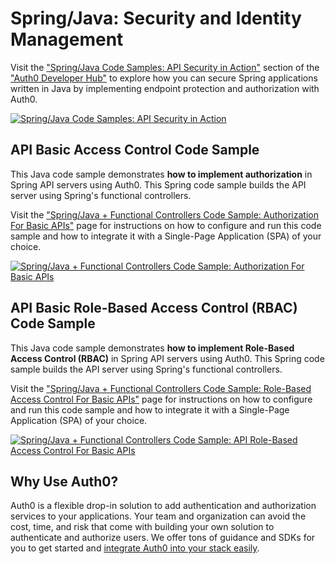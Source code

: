 # Spring/Java: Security and Identity Management

Visit the ["Spring/Java Code Samples: API Security in Action"](https://auth0.com/developers/hub/code-samples/api/spring-java) section of the ["Auth0 Developer Hub"](https://auth0.com/developers/hub) to explore how you can secure Spring applications written in Java by implementing endpoint protection and authorization with Auth0.

[![Spring/Java Code Samples: API Security in Action](https://cdn.auth0.com/blog/hub/code-samples/api/spring-java.png)](https://auth0.com/developers/hub/code-samples/api/spring-java)

## API Basic Access Control Code Sample

This Java code sample demonstrates **how to implement authorization** in Spring API servers using Auth0. This Spring code sample builds the API server using Spring's functional controllers.

Visit the ["Spring/Java + Functional Controllers Code Sample: Authorization For Basic APIs"](https://auth0.com/developers/hub/code-samples/api/spring-java/basic-authorization-with-functional) page for instructions on how to configure and run this code sample and how to integrate it with a Single-Page Application (SPA) of your choice.

[![Spring/Java + Functional Controllers Code Sample: Authorization For Basic APIs](https://cdn.auth0.com/blog/hub/code-samples/api/spring-java/basic-authorization-with-functional.png)](https://auth0.com/developers/hub/code-samples/api/spring-java/basic-authorization-with-functional)



## API Basic Role-Based Access Control (RBAC) Code Sample

This Java code sample demonstrates **how to implement Role-Based Access Control (RBAC)** in Spring API servers using Auth0. This Spring code sample builds the API server using Spring's functional controllers.

Visit the ["Spring/Java + Functional Controllers Code Sample: Role-Based Access Control For Basic APIs"](https://auth0.com/developers/hub/code-samples/api/spring-java/basic-role-based-access-control-with-functional) page for instructions on how to configure and run this code sample and how to integrate it with a Single-Page Application (SPA) of your choice.

[![Spring/Java + Functional Controllers Code Sample: API Role-Based Access Control For Basic APIs](https://cdn.auth0.com/blog/hub/code-samples/api/spring-java/basic-role-based-access-control-with-functional.png)](https://auth0.com/developers/hub/code-samples/api/spring-java/basic-role-based-access-control-with-functional)



## Why Use Auth0?

Auth0 is a flexible drop-in solution to add authentication and authorization services to your applications. Your team and organization can avoid the cost, time, and risk that come with building your own solution to authenticate and authorize users. We offer tons of guidance and SDKs for you to get started and [integrate Auth0 into your stack easily](https://auth0.com/developers/hub/code-samples/full-stack).